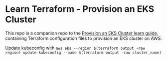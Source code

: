 # Learn Terraform - Provision an EKS Cluster

This repo is a companion repo to the [Provision an EKS Cluster learn guide](https://learn.hashicorp.com/terraform/kubernetes/provision-eks-cluster), containing
Terraform configuration files to provision an EKS cluster on AWS.

Update kubeconfig with `aws eks --region $(terraform output -raw region) update-kubeconfig --name $(terraform output -raw cluster_name)`
